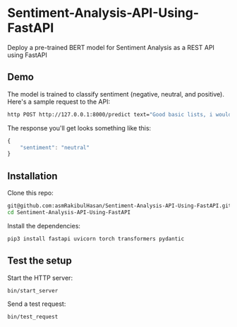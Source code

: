 # Sentiment-Analysis-API-Using-FastAPI

Deploy a pre-trained BERT model for Sentiment Analysis as a REST API using FastAPI

## Demo

The model is trained to classify sentiment (negative, neutral, and positive). Here's a sample request to the API:

```bash
http POST http://127.0.0.1:8000/predict text="Good basic lists, i would like to create more lists, but the annual fee for unlimited lists is too out there"
```

The response you'll get looks something like this:

```js
{
    "sentiment": "neutral"
}
```
## Installation

Clone this repo:

```sh
git@github.com:asmRakibulHasan/Sentiment-Analysis-API-Using-FastAPI.git
cd Sentiment-Analysis-API-Using-FastAPI
```

Install the dependencies:

```sh
pip3 install fastapi uvicorn torch transformers pydantic
```


## Test the setup

Start the HTTP server:

```sh
bin/start_server
```

Send a test request:

```sh
bin/test_request
```
